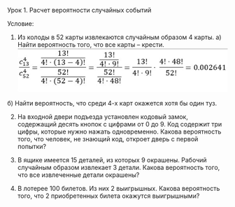 Урок 1. Расчет вероятности случайных событий

Условие:

1. Из колоды в 52 карты извлекаются случайным образом 4 карты.
a) Найти вероятность того, что все карты – крести.
   ![01a.jpg](01a.jpg)

б) Найти вероятность, что среди 4-х карт окажется хотя бы один туз.




2. На входной двери подъезда установлен кодовый замок, содержащий десять кнопок с цифрами от 0 до 9.
Код содержит три цифры, которые нужно нажать одновременно. Какова вероятность того, что человек, не знающий код,
откроет дверь с первой попытки?



3. В ящике имеется 15 деталей, из которых 9 окрашены. Рабочий случайным образом извлекает 3 детали.
Какова вероятность того, что все извлеченные детали окрашены?


4. В лотерее 100 билетов. Из них 2 выигрышных. Какова вероятность того, что 2 приобретенных билета окажутся выигрышными?

